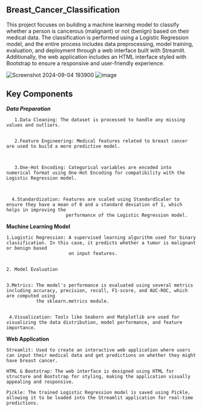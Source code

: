 ## Breast_Cancer_Classification ##
This project focuses on building a machine learning model to classify whether a person is cancerous (malignant) or not (benign) based on their medical data. The classification is performed using a Logistic Regression model, and the entire process includes data preprocessing, model training, evaluation, and deployment through a web interface built with Streamlit. Additionally, the web application includes an HTML interface styled with Bootstrap to ensure a responsive and user-friendly experience.


![Screenshot 2024-09-04 193900](https://github.com/user-attachments/assets/a4601314-0fd4-47e1-a395-7103d8d16bbc)
![image](https://github.com/user-attachments/assets/ae45a00f-b8a3-4dc7-98ce-98922796054c)

## Key Components ##

 ***Data Preparation***
 
 
       1.Data Cleaning: The dataset is processed to handle any missing values and outliers.
 
 
       2.Feature Engineering: Medical features related to breast cancer are used to build a more predictive model.
 
 
 
       3.One-Hot Encoding: Categorical variables are encoded into numerical format using One-Hot Encoding for compatibility with the Logistic Regression model.
 

 
      4.Standardization: Features are scaled using StandardScaler to ensure they have a mean of 0 and a standard deviation of 1, which helps in improving the 
                          performance of the Logistic Regression model.

 
 
 **Machine Learning Model** 

 
 
    1.Logistic Regression: A supervised learning algorithm used for binary classification. In this case, it predicts whether a tumor is malignant or benign based 
                           on input features.


    2. Model Evaluation

   
    3.Metrics: The model's performance is evaluated using several metrics including accuracy, precision, recall, F1-score, and AUC-ROC, which are computed using 
               the sklearn.metrics module.


     4.Visualization: Tools like Seaborn and Matplotlib are used for visualizing the data distribution, model performance, and feature importance.



**Web Application**


    Streamlit: Used to create an interactive web application where users can input their medical data and get predictions on whether they might have breast cancer.
    
    HTML & Bootstrap: The web interface is designed using HTML for structure and Bootstrap for styling, making the application visually appealing and responsive.
    
    Pickle: The trained Logistic Regression model is saved using Pickle, allowing it to be loaded into the Streamlit application for real-time predictions.
    

